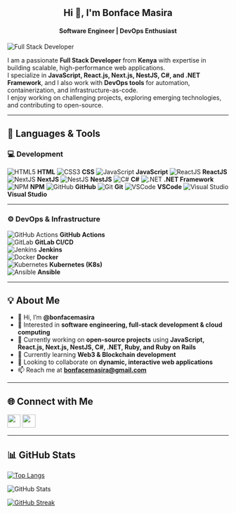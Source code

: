 <!---
bonfacemasira/bonfacemasira is a ✨ special ✨ repository because its `README.md` appears on your GitHub profile.
You can click the Preview link to take a look at your changes.
--->

<h2 align="center">Hi 👋, I'm Bonface Masira</h2>
<h4 align="center"> Software Engineer | DevOps Enthusiast</h4>

![Full Stack Developer](https://user-images.githubusercontent.com/104436879/191925118-719f4d26-3213-45ce-9fc4-e9dcb29f49ef.png)

I am a passionate **Full Stack Developer** from **Kenya** with expertise in building scalable, high-performance web applications.  
I specialize in **JavaScript, React.js, Next.js, NestJS, C#, and .NET Framework**, and I also work with **DevOps tools** for automation, containerization, and infrastructure-as-code.  
I enjoy working on challenging projects, exploring emerging technologies, and contributing to open-source.

---

## 🚀 Languages & Tools

### **💻 Development**
![HTML5](https://img.icons8.com/color/30/html-5.png) **HTML**
![CSS3](https://img.icons8.com/color/30/css3.png) **CSS**
![JavaScript](https://img.icons8.com/color/30/javascript.png) **JavaScript**
![ReactJS](https://img.icons8.com/color/30/react-native.png) **ReactJS**
![NextJS](https://img.icons8.com/color/30/nextjs.png) **NextJS**
![NestJS](https://img.icons8.com/color/30/nestjs.png) **NestJS**
![C#](https://img.icons8.com/color/30/c-sharp-logo.png) **C#**
![.NET](https://img.icons8.com/color/30/net-framework.png) **.NET Framework**
![NPM](https://img.icons8.com/color/30/npm.png) **NPM**
![GitHub](https://img.icons8.com/material-outlined/30/github.png) **GitHub**
![Git](https://img.icons8.com/color/30/git.png) **Git**
![VSCode](https://img.icons8.com/color/30/visual-studio-code-2019.png) **VSCode**
![Visual Studio](https://img.icons8.com/color/30/visual-studio.png) **Visual Studio**

---

### **⚙️ DevOps & Infrastructure**
![GitHub Actions](https://img.icons8.com/color/30/github.png) **GitHub Actions**  
![GitLab](https://img.icons8.com/color/30/gitlab.png) **GitLab CI/CD**  
![Jenkins](https://img.icons8.com/color/30/jenkins.png) **Jenkins**  
![Docker](https://img.icons8.com/color/30/docker.png) **Docker**  
![Kubernetes](https://img.icons8.com/color/30/kubernetes.png) **Kubernetes (K8s)**  
![Ansible](https://img.icons8.com/color/30/ansible.png) **Ansible**  

---

## 💡 About Me

- 👋 Hi, I’m **@bonfacemasira**
- 👀 Interested in **software engineering, full-stack development & cloud computing**
- 🔭 Currently working on **open-source projects** using **JavaScript, React.js, Next.js, NestJS, C#, .NET, Ruby, and Ruby on Rails**
- 🌱 Currently learning **Web3 & Blockchain development**
- 💞 Looking to collaborate on **dynamic, interactive web applications**
- 📫 Reach me at **bonfacemasira@gmail.com**

---

## 🌐 Connect with Me

<p align="left">
<a href="https://www.linkedin.com/in/bonface-masira-975447a4/"><img src="https://img.icons8.com/fluent/48/000000/linkedin.png" width="30px"/></a>
<a href="https://mobile.twitter.com/NyachubaB"><img src="https://img.icons8.com/fluent/48/000000/twitter.png" width="30px"/></a>
</p>

---

## 📊 GitHub Stats

[![Top Langs](https://github-readme-stats.vercel.app/api/top-langs/?username=bonfacemasira&langs_count=8)](https://github.com/anuraghazra/github-readme-stats)

![GitHub Stats](https://github-readme-stats.vercel.app/api?username=bonfacemasira&show_icons=true&count_private=true&theme=radical)

[![GitHub Streak](https://github-readme-streak-stats.herokuapp.com?user=bonfacemasira&theme=radical)](https://git.io/streak-stats)

